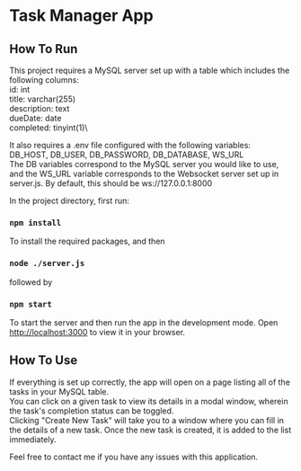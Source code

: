 # Task Manager App

## How To Run

This project requires a MySQL server set up with a table which includes the following columns:\
id: int\
title: varchar(255)\
description: text\
dueDate: date\
completed: tinyint(1)\

It also requires a .env file configured with the following variables:\
DB_HOST, DB_USER, DB_PASSWORD, DB_DATABASE, WS_URL\
The DB variables correspond to the MySQL server you would like to use, and the WS_URL variable corresponds to the Websocket server set up in server.js. By default, this should be ws://127.0.0.1:8000

In the project directory, first run:

### `npm install`

To install the required packages, and then

### `node ./server.js`

followed by

### `npm start`

To start the server and then run the app in the development mode.
Open [http://localhost:3000](http://localhost:3000) to view it in your browser.

## How To Use

If everything is set up correctly, the app will open on a page listing all of the tasks in your MySQL table.\
You can click on a given task to view its details in a modal window, wherein the task's completion status can be toggled.\
Clicking "Create New Task" will take you to a window where you can fill in the details of a new task. Once the new task is created, it is added to the list immediately.

Feel free to contact me if you have any issues with this application.

